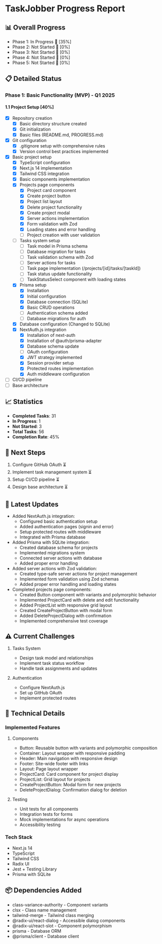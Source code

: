 # TaskJobber Progress Report

## 📊 Overall Progress

- Phase 1: In Progress 🔄 [35%]
- Phase 2: Not Started 🔄 [0%]
- Phase 3: Not Started 🔄 [0%]
- Phase 4: Not Started 🔄 [0%]
- Phase 5: Not Started 🔄 [0%]

## 📋 Detailed Status

### Phase 1: Basic Functionality (MVP) - Q1 2025

#### 1.1 Project Setup [40%]

- [x] Repository creation
  - [x] Basic directory structure created
  - [x] Git initialization
  - [x] Basic files (README.md, PROGRESS.md)
- [x] Git configuration
  - [x] .gitignore setup with comprehensive rules
  - [x] Version control best practices implemented
- [x] Basic project setup
  - [x] TypeScript configuration
  - [x] Next.js 14 implementation
  - [x] Tailwind CSS integration
  - [x] Basic components implementation
  - [x] Projects page components
    - [x] Project card component
    - [x] Create project button
    - [x] Project list layout
    - [x] Delete project functionality
    - [x] Create project modal
    - [x] Server actions implementation
    - [x] Form validation with Zod
    - [x] Loading states and error handling
    - [ ] Project creation with user validation
  - [ ] Tasks system setup
    - [ ] Task model in Prisma schema
    - [ ] Database migration for tasks
    - [ ] Task validation schema with Zod
    - [ ] Server actions for tasks
    - [ ] Task page implementation (/projects/[id]/tasks/[taskId])
    - [ ] Task status update functionality
    - [ ] TaskStatusSelect component with loading states
  - [x] Prisma setup
    - [x] Installation
    - [x] Initial configuration
    - [x] Database connection (SQLite)
    - [x] Basic CRUD operations
    - [ ] Authentication schema added
    - [ ] Database migrations for auth
  - [x] Database configuration (Changed to SQLite)
  - [x] NextAuth.js integration
    - [x] Installation of next-auth
    - [x] Installation of @auth/prisma-adapter
    - [x] Database schema update
    - [ ] OAuth configuration
    - [x] JWT strategy implemented
    - [x] Session provider setup
    - [x] Protected routes implementation
    - [x] Auth middleware configuration
- [ ] CI/CD pipeline
- [ ] Base architecture

## 📈 Statistics

- **Completed Tasks**: 31
- **In Progress**: 1
- **Not Started**: 3
- **Total Tasks**: 56
- **Completion Rate**: 45%

## 🔄 Next Steps

1.  Configure GitHub OAuth ⏳
2.  Implement task management system ⏳
3.  Setup CI/CD pipeline ⏳
4.  Design base architecture ⏳

## 📝 Latest Updates

- Added NextAuth.js integration:
  - Configured basic authentication setup
  - Added authentication pages (signin and error)
  - Setup protected routes with middleware
  - Integrated with Prisma database
- Added Prisma with SQLite integration:
  - Created database schema for projects
  - Implemented migrations system
  - Connected server actions with database
  - Added proper error handling
- Added server actions with Zod validation:
  - Created type-safe server actions for project management
  - Implemented form validation using Zod schemas
  - Added proper error handling and loading states
- Completed projects page components:
  - Created Button component with variants and polymorphic behavior
  - Implemented ProjectCard with delete and edit functionality
  - Added ProjectList with responsive grid layout
  - Created CreateProjectButton with modal form
  - Added DeleteProjectDialog with confirmation
  - Implemented comprehensive test coverage

## ⚠️ Current Challenges

1. Tasks System

   - Design task model and relationships
   - Implement task status workflow
   - Handle task assignments and updates

2. Authentication
   - Configure NextAuth.js
   - Set up GitHub OAuth
   - Implement protected routes

## 🔧 Technical Details

### Implemented Features

1. Components

   - Button: Reusable button with variants and polymorphic composition
   - Container: Layout wrapper with responsive padding
   - Header: Main navigation with responsive design
   - Footer: Site-wide footer with links
   - Layout: Page layout wrapper
   - ProjectCard: Card component for project display
   - ProjectList: Grid layout for projects
   - CreateProjectButton: Modal form for new projects
   - DeleteProjectDialog: Confirmation dialog for deletion

2. Testing
   - Unit tests for all components
   - Integration tests for forms
   - Mock implementations for async operations
   - Accessibility testing

### Tech Stack

- Next.js 14
- TypeScript
- Tailwind CSS
- Radix UI
- Jest + Testing Library
- Prisma with SQLite

## 📦 Dependencies Added

- class-variance-authority - Component variants
- clsx - Class name management
- tailwind-merge - Tailwind class merging
- @radix-ui/react-dialog - Accessible dialog components
- @radix-ui/react-slot - Component polymorphism
- prisma - Database ORM
- @prisma/client - Database client
